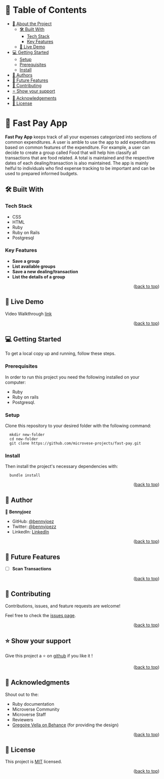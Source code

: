 <a name="readme-top"></a>

# 📗 Table of Contents

- [📖 About the Project](#about-project)
  - [🛠 Built With](#built-with)
    - [Tech Stack](#tech-stack)
    - [Key Features](#key-features)
  - [🚀 Live Demo](#live-demo)
- [💻 Getting Started](#getting-started)
  - [Setup](#setup)
  - [Prerequisites](#prerequisites)
  - [Install](#install)
- [👥 Authors](#authors)
- [🔭 Future Features](#future-features)
- [🤝 Contributing](#contributing)
- [⭐️ Show your support](#support)
- [🙏 Acknowledgements](#acknowledgements)
- [📝 License](#license)

<!-- PROJECT DESCRIPTION -->

# 📖 Fast Pay App <a name="about-project"></a>

**Fast Pay App** keeps track of all your expenses categorized into sections of common expenditures. A user is amble to use the app to add expenditures based on common features of the expenditure. For example, a user can decide to create a group called Food that will help him classify all transactions that are food related. A total is maintained and the respective dates of each dealing/transaction is also maintained. The app is mainly helful to individuals who find expense tracking to be important and can be used to prepared informed budgets.

## 🛠 Built With <a name="built-with"></a>

### Tech Stack <a name="tech-stack"></a>

- CSS
- HTML
- Ruby 
- Ruby on Rails
- Postgresql

<!-- Features -->

### Key Features <a name="key-features"></a>

- **Save a group**
- **List available groups**
- **Save a new dealing/transaction**
- **List the details of a group**

<p align="right">(<a href="#readme-top">back to top</a>)</p>

<!-- LIVE DEMO -->

## 🚀 Live Demo <a name="live-demo"></a>

Video Walkthrough [link](https://www.loom.com/share/413c7c0da0b942eb933def649dd8c34a?sid=ffb8908a-9a58-4445-9469-b2e32210d478)

<p align="right">(<a href="#readme-top">back to top</a>)</p>

<!-- GETTING STARTED -->

## 💻 Getting Started <a name="getting-started"></a>

To get a local copy up and running, follow these steps.

### Prerequisites

In order to run this project you need the following installed on your computer:
 - Ruby
 - Ruby on rails
 - Postgresql.

### Setup

Clone this repository to your desired folder with the following command: 

```ssh
  mkdir new-folder
  cd new-folder
  git clone https://github.com/microvese-projects/fast-pay.git
```

### Install

Then install the project's necessary dependencies with: 

```ssh
  bundle install
```


<p align="right">(<a href="#readme-top">back to top</a>)</p>

<!-- AUTHORS -->

## 👥 Author <a name="authors"></a>

👤 **Bennyjoez**

- GitHub: [@bennyjoez](https://github.com/Bennyjoez)
- Twitter: [@bennyjoezz](https://twitter.com/bennyjoezz)
- LinkedIn: [LinkedIn](https://www.linkedin.com/in/bennyjoez/)


<p align="right">(<a href="#readme-top">back to top</a>)</p>

<!-- FUTURE FEATURES -->

## 🔭 Future Features <a name="future-features"></a>

 - [ ] **Scan Transactions**


<p align="right">(<a href="#readme-top">back to top</a>)</p>

<!-- CONTRIBUTING -->

## 🤝 Contributing <a name="contributing"></a>

Contributions, issues, and feature requests are welcome!

Feel free to check the [issues page](https://github.com/microvese-projects/fast-pay/issues).

<p align="right">(<a href="#readme-top">back to top</a>)</p>

<!-- SUPPORT -->

## ⭐️ Show your support <a name="support"></a>

Give this project a ⭐️ on [github](https://github.com/microvese-projects/fast-pay) if you like it !

<p align="right">(<a href="#readme-top">back to top</a>)</p>

<!-- ACKNOWLEDGEMENTS -->

## 🙏 Acknowledgments <a name="acknowledgements"></a>

Shout out to the: 
 - Ruby documentation
 - Microverse Community
 - Microverse Staff
 - Reviewers
 - [Gregoire Vella on Behance](https://www.behance.net/gregoirevella) (for providing the design)

<p align="right">(<a href="#readme-top">back to top</a>)</p>


<!-- LICENSE -->

## 📝 License <a name="license"></a>

This project is [MIT](https://github.com/microvese-projects/fast-pay/blob/0b7582c2ced1f8556d738176da7574fd15784603/LICENSE.md) licensed.

<p align="right">(<a href="#readme-top">back to top</a>)</p>